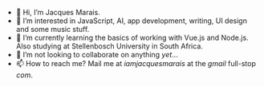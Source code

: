 - 👋 Hi, I’m Jacques Marais.
- 👀 I’m interested in JavaScript, AI, app development, writing, UI design and some music stuff.
- 🌱 I’m currently learning the basics of working with Vue.js and Node.js. Also studying at Stellenbosch University in South Africa.
- 💞️ I’m not looking to collaborate on anything _yet_...
- 📫 How to reach me? Mail me at _iamjacquesmarais_ at the _gmail_ full-stop _com_.

<!---
Jacques2Marais/Jacques2Marais is a ✨ special ✨ repository because its `README.md` (this file) appears on your GitHub profile.
You can click the Preview link to take a look at your changes.
--->
